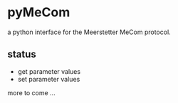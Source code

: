 # pyMeCom
a python interface for the Meerstetter MeCom protocol.

## status
* get parameter values
* set parameter values

more to come ...
